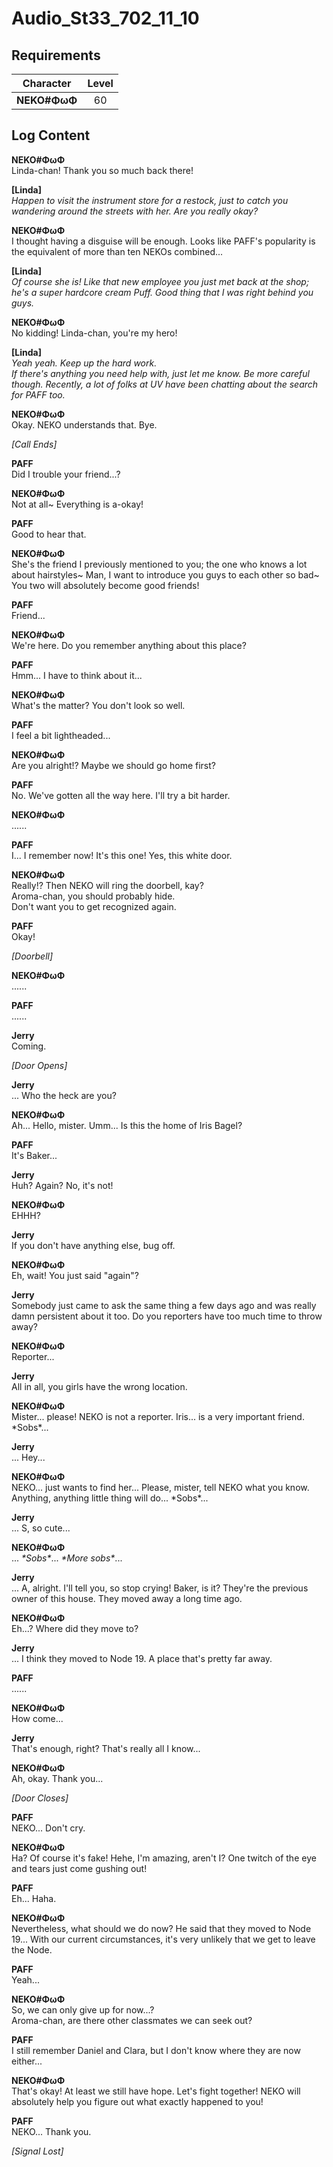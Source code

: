 # Audio_St33_702_11_10
## Requirements
| Character  |Level|
|------------|:---:|
|**NEKO#ΦωΦ**| 60  |

## Log Content
**NEKO#ΦωΦ**<br>
Linda\-chan! Thank you so much back there!

**[Linda]**<br>
*Happen to visit the instrument store for a restock, just to catch you wandering around the streets with her. Are you really okay?*

**NEKO#ΦωΦ**<br>
I thought having a disguise will be enough. Looks like PAFF's popularity is the equivalent of more than ten NEKOs combined...

**[Linda]**<br>
*Of course she is! Like that new employee you just met back at the shop; he's a super hardcore cream Puff. Good thing that I was right behind you guys.*

**NEKO#ΦωΦ**<br>
No kidding! Linda\-chan, you're my hero!

**[Linda]**<br>
*Yeah yeah. Keep up the hard work. <br>
If there's anything you need help with, just let me know. Be more careful though. Recently, a lot of folks at UV have been chatting about the search for PAFF too.*

**NEKO#ΦωΦ**<br>
Okay. NEKO understands that. Bye.

*[Call Ends]*

**PAFF**<br>
Did I trouble your friend...?

**NEKO#ΦωΦ**<br>
Not at all\~ Everything is a\-okay!

**PAFF**<br>
Good to hear that.

**NEKO#ΦωΦ**<br>
She's the friend I previously mentioned to you; the one who knows a lot about hairstyles\~ Man, I want to introduce you guys to each other so bad\~ You two will absolutely become good friends!

**PAFF**<br>
Friend...

**NEKO#ΦωΦ**<br>
We're here. Do you remember anything about this place?

**PAFF**<br>
Hmm... I have to think about it...

**NEKO#ΦωΦ**<br>
What's the matter? You don't look so well.

**PAFF**<br>
I feel a bit lightheaded...

**NEKO#ΦωΦ**<br>
Are you alright!? Maybe we should go home first?

**PAFF**<br>
No. We've gotten all the way here. I'll try a bit harder.

**NEKO#ΦωΦ**<br>
......

**PAFF**<br>
I... I remember now! It's this one! Yes, this white door.

**NEKO#ΦωΦ**<br>
Really!? Then NEKO will ring the doorbell, kay?<br>
Aroma\-chan, you should probably hide.<br>
Don't want you to get recognized again.

**PAFF**<br>
Okay!

*\[Doorbell\]*

**NEKO#ΦωΦ**<br>
......

**PAFF**<br>
......

**Jerry**<br>
Coming.

*\[Door Opens\]*

**Jerry**<br>
... Who the heck are you?

**NEKO#ΦωΦ**<br>
Ah... Hello, mister. Umm... Is this the home of Iris Bagel?

**PAFF**<br>
It's Baker...

**Jerry**<br>
Huh? Again? No, it's not!

**NEKO#ΦωΦ**<br>
EHHH?

**Jerry**<br>
If you don't have anything else, bug off.

**NEKO#ΦωΦ**<br>
Eh, wait! You just said "again"?

**Jerry**<br>
Somebody just came to ask the same thing a few days ago and was really damn persistent about it too. Do you reporters have too much time to throw away?

**NEKO#ΦωΦ**<br>
Reporter...

**Jerry**<br>
All in all, you girls have the wrong location.

**NEKO#ΦωΦ**<br>
Mister... please! NEKO is not a reporter. Iris... is a very important friend. \*Sobs\*...

**Jerry**<br>
... Hey...

**NEKO#ΦωΦ**<br>
NEKO... just wants to find her... Please, mister, tell NEKO what you know. Anything, anything little thing will do... \*Sobs\*...

**Jerry**<br>
... S, so cute...

**NEKO#ΦωΦ**<br>
... *\*Sobs\**... *\*More sobs\**...

**Jerry**<br>
... A, alright. I'll tell you, so stop crying! Baker, is it? They're the previous owner of this house. They moved away a long time ago.

**NEKO#ΦωΦ**<br>
Eh...? Where did they move to?

**Jerry**<br>
... I think they moved to Node 19. A place that's pretty far away.

**PAFF**<br>
......

**NEKO#ΦωΦ**<br>
How come...

**Jerry**<br>
That's enough, right? That's really all I know...

**NEKO#ΦωΦ**<br>
Ah, okay. Thank you...

*\[Door Closes\]*

**PAFF**<br>
NEKO... Don't cry.

**NEKO#ΦωΦ**<br>
Ha? Of course it's fake! Hehe, I'm amazing, aren't I? One twitch of the eye and tears just come gushing out!

**PAFF**<br>
Eh... Haha.

**NEKO#ΦωΦ**<br>
Nevertheless, what should we do now? He said that they moved to Node 19... With our current circumstances, it's very unlikely that we get to leave the Node.

**PAFF**<br>
Yeah...

**NEKO#ΦωΦ**<br>
So, we can only give up for now...?<br>
Aroma\-chan, are there other classmates we can seek out?

**PAFF**<br>
I still remember Daniel and Clara, but I don't know where they are now either...

**NEKO#ΦωΦ**<br>
That's okay! At least we still have hope. Let's fight together! NEKO will absolutely help you figure out what exactly happened to you!

**PAFF**<br>
NEKO... Thank you.

*[Signal Lost]*